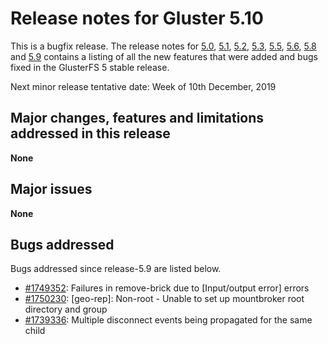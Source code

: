 # Release notes for Gluster 5.10

This is a bugfix release. The release notes for [5.0](5.0.md), [5.1](5.1.md),
[5.2](5.2.md), [5.3](5.3.md), [5.5](5.5.md), [5.6](5.6.md), [5.8](5.8.md) and
[5.9](5.9.md) contains a listing of all the new features that were added and
bugs fixed in the GlusterFS 5 stable release.

Next minor release tentative date: Week of 10th December, 2019

## Major changes, features and limitations addressed in this release

**None**

## Major issues

**None**

## Bugs addressed

Bugs addressed since release-5.9 are listed below.

- [#1749352](https://bugzilla.redhat.com/1749352): Failures in remove-brick due to [Input/output error] errors
- [#1750230](https://bugzilla.redhat.com/1750230): [geo-rep]: Non-root - Unable to set up mountbroker root directory and group
- [#1739336](https://bugzilla.redhat.com/1739336): Multiple disconnect events being propagated for the same child
